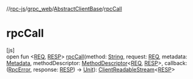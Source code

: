 //[rpc-js](../../../index.md)/[grpc_web](../index.md)/[AbstractClientBase](index.md)/[rpcCall](rpc-call.md)

# rpcCall

[js]\
open fun &lt;[REQ](rpc-call.md), [RESP](rpc-call.md)&gt; [rpcCall](rpc-call.md)(method: [String](https://kotlinlang.org/api/latest/jvm/stdlib/kotlin/-string/index.html), request: [REQ](rpc-call.md), metadata: [Metadata](../-metadata/index.md), methodDescriptor: [MethodDescriptor](../-method-descriptor/index.md)&lt;[REQ](rpc-call.md), [RESP](rpc-call.md)&gt;, callback: ([RpcError](../index.md#-784981774%2FClasslikes%2F854961009), response: [RESP](rpc-call.md)) -&gt; [Unit](https://kotlinlang.org/api/latest/jvm/stdlib/kotlin/-unit/index.html)): [ClientReadableStream](../-client-readable-stream/index.md)&lt;[RESP](rpc-call.md)&gt;
